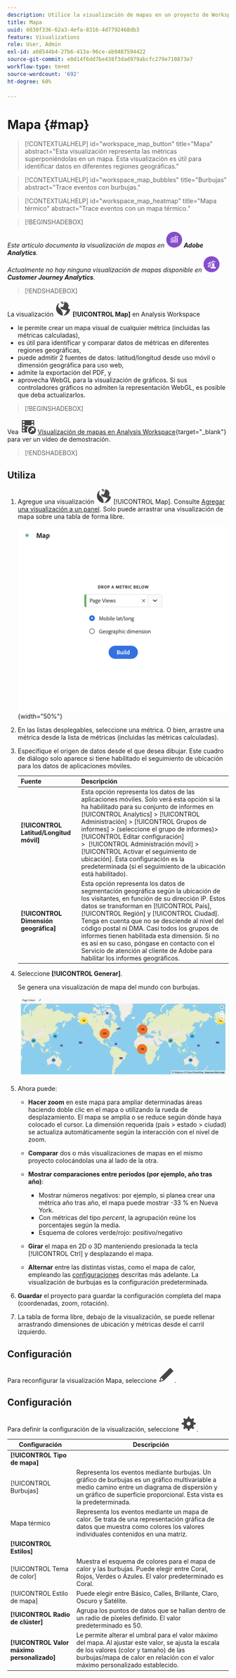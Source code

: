 ```yaml
---
description: Utilice la visualización de mapas en un proyecto de Workspace.
title: Mapa
uuid: 6038f336-62a3-4efa-8316-4d7792468db3
feature: Visualizations
role: User, Admin
exl-id: a60544b4-27b6-413a-96ce-ab9487594422
source-git-commit: e0d14f6dd7be438f3dad979abcfc279e710873e7
workflow-type: tm+mt
source-wordcount: '692'
ht-degree: 60%

---
```


# Mapa {#map}

<!-- markdownlint-disable MD034 -->

<!-- markdownlint-disable MD034 -->

>[!CONTEXTUALHELP]
>id="workspace_map_button"
>title="Mapa"
>abstract="Esta visualización representa las métricas superponiéndolas en un mapa. Esta visualización es útil para identificar datos en diferentes regiones geográficas."

<!-- markdownlint-enable MD034 -->

<!-- markdownlint-disable MD034 -->

>[!CONTEXTUALHELP]
>id="workspace_map_bubbles"
>title="Burbujas"
>abstract="Trace eventos con burbujas."

<!-- markdownlint-enable MD034 -->

<!-- markdownlint-disable MD034 -->

>[!CONTEXTUALHELP]
>id="workspace_map_heatmap"
>title="Mapa térmico"
>abstract="Trace eventos con un mapa térmico."

<!-- markdownlint-enable MD034 -->


>[!BEGINSHADEBOX]

_Este artículo documenta la visualización de mapas en_ ![Adobe Analytics](/help/assets/icons/AdobeAnalytics.svg) _**Adobe Analytics**._<br/>_Actualmente no hay ninguna visualización de mapas disponible en_ ![CustomerJourneyAnalytics](/help/assets/icons/CustomerJourneyAnalytics.svg) _**Customer Journey Analytics**._

>[!ENDSHADEBOX]



La visualización ![Globe](/help/assets/icons/Globe.svg) **[!UICONTROL Map]** en Analysis Workspace

* le permite crear un mapa visual de cualquier métrica (incluidas las métricas calculadas),
* es útil para identificar y comparar datos de métricas en diferentes regiones geográficas,
* puede admitir 2 fuentes de datos: latitud/longitud desde uso móvil o dimensión geográfica para uso web,
* admite la exportación del PDF, y
* aprovecha WebGL para la visualización de gráficos. Si sus controladores gráficos no admiten la representación WebGL, es posible que deba actualizarlos.


>[!BEGINSHADEBOX]

Vea ![VideoCheckedOut](/help/assets/icons/VideoCheckedOut.svg) [Visualización de mapas en Analysis Workspace](https://video.tv.adobe.com/v/23559/?quality=12){target="_blank"} para ver un vídeo de demostración.

>[!ENDSHADEBOX]


## Utiliza

1. Agregue una visualización ![Map](/help/assets/icons/Globe.svg) [!UICONTROL Map]. Consulte [Agregar una visualización a un panel](freeform-analysis-visualizations.md#add-visualizations-to-a-panel). Solo puede arrastrar una visualización de mapa sobre una tabla de forma libre.

   ![Configuración de mapa](assets/map-configuration.png){width="50%"}

1. En las listas desplegables, seleccione una métrica. O bien, arrastre una métrica desde la lista de métricas (incluidas las métricas calculadas).
1. Especifique el origen de datos desde el que desea dibujar. Este cuadro de diálogo solo aparece si tiene habilitado el seguimiento de ubicación para los datos de aplicaciones móviles.

   | Fuente | Descripción |
   | --- | --- |
   | **[!UICONTROL Latitud/Longitud móvil]** | Esta opción representa los datos de las aplicaciones móviles. Solo verá esta opción si la ha habilitado para su conjunto de informes en [!UICONTROL Analytics] > [!UICONTROL Administración] > [!UICONTROL Grupos de informes] > (seleccione el grupo de informes)> [!UICONTROL Editar configuración] >  [!UICONTROL Administración móvil] > [!UICONTROL Activar el seguimiento de ubicación]. Esta configuración es la predeterminada (si el seguimiento de la ubicación está habilitado). |
   | **[!UICONTROL Dimensión geográfica]** | Esta opción representa los datos de segmentación geográfica según la ubicación de los visitantes, en función de su dirección IP. Estos datos se transforman en [!UICONTROL País], [!UICONTROL Región] y [!UICONTROL Ciudad]. Tenga en cuenta que no se desciende al nivel del código postal ni DMA. Casi todos los grupos de informes tienen habilitada esta dimensión. Si no es así en su caso, póngase en contacto con el Servicio de atención al cliente de Adobe para habilitar los informes geográficos. |

1. Seleccione **[!UICONTROL Generar]**.

   Se genera una visualización de mapa del mundo con burbujas.

   ![](assets/bubble-world-view.png)

1. Ahora puede:

   * **Hacer zoom** en este mapa para ampliar determinadas áreas haciendo doble clic en el mapa o utilizando la rueda de desplazamiento. El mapa se amplía o se reduce según dónde haya colocado el cursor. La dimensión requerida (país > estado > ciudad) se actualiza automáticamente según la interacción con el nivel de zoom.
   * **Comparar** dos o más visualizaciones de mapas en el mismo proyecto colocándolas una al lado de la otra.
   * **Mostrar comparaciones entre períodos (por ejemplo, año tras año)**:

      * Mostrar números negativos: por ejemplo, si planea crear una métrica año tras año, el mapa puede mostrar -33 % en Nueva York.
      * Con métricas del tipo *percent*, la agrupación reúne los porcentajes según la media.
      * Esquema de colores verde/rojo: positivo/negativo

   * **Girar** el mapa en 2D o 3D manteniendo presionada la tecla [!UICONTROL Ctrl] y desplazando el mapa.

   * **Alternar** entre las distintas vistas, como el mapa de calor, empleando las [configuraciones](/help/analyze/analysis-workspace/visualizations/map-visualization.md#section_5F89C620A6AA42BC8E0955478B3A427E) descritas más adelante. La visualización de burbujas es la configuración predeterminada.

1. **Guardar** el proyecto para guardar la configuración completa del mapa (coordenadas, zoom, rotación).
1. La tabla de forma libre, debajo de la visualización, se puede rellenar arrastrando dimensiones de ubicación y métricas desde el carril izquierdo.



## Configuración

Para reconfigurar la visualización Mapa, seleccione ![Editar](/help/assets/icons/Edit.svg).


## Configuración

Para definir la configuración de la visualización, seleccione ![Configuración](/help/assets/icons/Setting.svg).

| Configuración | Descripción |
|--- |--- |
| **[!UICONTROL Tipo de mapa]** | |
| [!UICONTROL Burbujas] | Representa los eventos mediante burbujas. Un gráfico de burbujas es un gráfico multivariable a medio camino entre un diagrama de dispersión y un gráfico de superficie proporcional. Esta vista es la predeterminada. |
| Mapa térmico | Representa los eventos mediante un mapa de calor. Se trata de una representación gráfica de datos que muestra como colores los valores individuales contenidos en una matriz. |
| **[!UICONTROL Estilos]** | |
| [!UICONTROL Tema de color] | Muestra el esquema de colores para el mapa de calor y las burbujas. Puede elegir entre Coral, Rojos, Verdes o Azules. El valor predeterminado es Coral. |
| [!UICONTROL Estilo de mapa] | Puede elegir entre Básico, Calles, Brillante, Claro, Oscuro y Satélite. |
| **[!UICONTROL Radio de clúster]** | Agrupa los puntos de datos que se hallan dentro de un radio de píxeles definido. El valor predeterminado es 50. |
| **[!UICONTROL Valor máximo personalizado]** | Le permite alterar el umbral para el valor máximo del mapa. Al ajustar este valor, se ajusta la escala de los valores (color y tamaño) de las burbujas/mapa de calor en relación con el valor máximo personalizado establecido. |

<!--
## Build a time-parting heatmap

Here is a video on the topic:

>[!VIDEO](https://video.tv.adobe.com/v/26991/?quality=12)

-->

